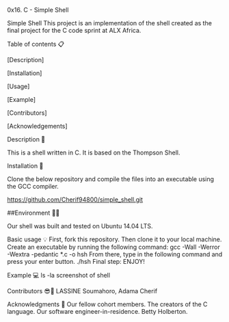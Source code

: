 0x16. C - Simple Shell

Simple Shell
This project is an implementation of the shell created as the final project for the C code sprint at ALX Africa.

Table of contents 📋

[Description]

[Installation]

[Usage]

[Example]

[Contributors]

[Acknowledgements]

Description 📧

This is a shell written in C. It is based on the Thompson Shell.

Installation 🔧

Clone the below repository and compile the files into an executable using the GCC compiler.

https://github.com/Cherif94800/simple_shell.git

##Environment 🌲🌲

Our shell was built and tested on Ubuntu 14.04 LTS.

Basic usage 💡 First, fork this repository. Then clone it to your local machine. Create an executable by running the following command: gcc -Wall -Werror -Wextra -pedantic *.c -o hsh From there, type in the following command and press your enter button. ./hsh Final step: ENJOY!

Example 💻 ls -la screenshot of shell

Contributors 😎💪 LASSINE Soumahoro, Adama Cherif

Acknowledgments 🙏 Our fellow cohort members. The creators of the C language. Our software engineer-in-residence. Betty Holberton.
